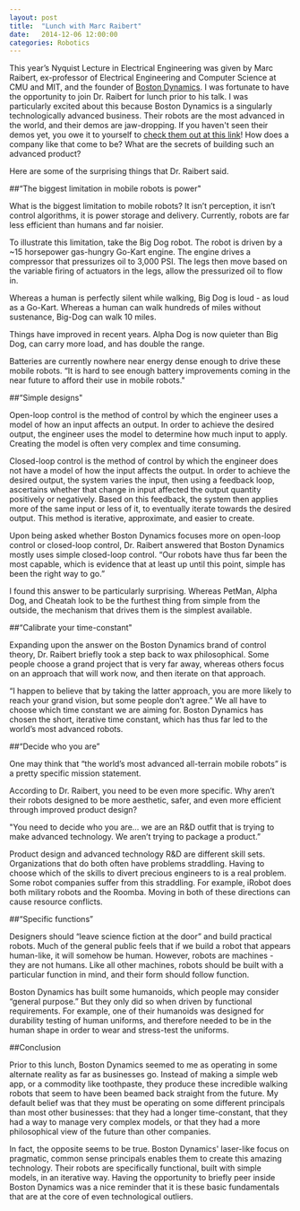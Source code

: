 ```yaml
---
layout: post
title:  "Lunch with Marc Raibert"
date:   2014-12-06 12:00:00
categories: Robotics
---
```


This year’s Nyquist Lecture in Electrical Engineering was given by Marc Raibert, ex-professor of Electrical Engineering and Computer Science at CMU and MIT, and the founder of [Boston Dynamics](https://www.youtube.com/results?search_query=boston+dynamics). I was fortunate to have the opportunity to join Dr. Raibert for lunch prior to his talk. 
I was particularly excited about this because Boston Dynamics is a singularly technologically advanced business.  Their robots are the most advanced in the world, and their demos are jaw-dropping. If you haven't seen their demos yet, you owe it to yourself to [check them out at this link](https://www.youtube.com/results?search_query=boston+dynamics)!  How does a company like that come to be? What are the secrets of building such an advanced product? 

Here are some of the surprising things that Dr. Raibert said.

##“The biggest limitation in mobile robots is power"

What is the biggest limitation to mobile robots? It isn’t perception, it isn’t control algorithms, it is power storage and delivery. Currently, robots are far less efficient than humans and far noisier. 

To illustrate this limitation, take the Big Dog robot. The robot is driven by a ~15 horsepower gas-hungry Go-Kart engine. The engine drives a compressor that pressurizes oil to 3,000 PSI. The legs then move based on the variable firing of actuators in the legs, allow the pressurized oil to flow in.

Whereas a human is perfectly silent while walking, Big Dog is loud - as loud as a Go-Kart. Whereas a human can walk hundreds of miles without sustenance, Big-Dog can walk 10 miles.

Things have improved in recent years. Alpha Dog is now quieter than Big Dog, can carry more load, and has double the range.

Batteries are currently nowhere near energy dense enough to drive these mobile robots. “It is hard to see enough battery improvements coming in the near future to afford their use in mobile robots." 

##“Simple designs"

Open-loop control is the method of control by which the engineer uses a model of how an input affects an output. In order to achieve the desired output, the engineer uses the model to determine how much input to apply. Creating the model is often very complex and time consuming. 

Closed-loop control is the method of control by which the engineer does not have a model of how the input affects the output. In order to achieve the desired output, the system varies the input, then using a feedback loop, ascertains whether that change in input affected the output quantity positively or negatively. Based on this feedback, the system then applies more of the same input or less of it, to eventually iterate towards the desired output. This method is iterative, approximate, and easier to create.

Upon being asked whether Boston Dynamics focuses more on open-loop control or closed-loop control, Dr. Raibert answered that Boston Dynamics mostly uses simple closed-loop control. “Our robots have thus far been the most capable, which is evidence that at least up until this point, simple has been the right way to go.” 

I found this answer to be particularly surprising. Whereas PetMan, Alpha Dog, and Cheatah look to be the furthest thing from simple from the outside, the mechanism that drives them is the simplest available. 

##“Calibrate your time-constant"

Expanding upon the answer on the Boston Dynamics brand of control theory, Dr. Raibert briefly took a step back to wax philosophical. Some people choose a grand project that is very far away, whereas others focus on an approach that will work now, and then iterate on that approach.

“I happen to believe that by taking the latter approach, you are more likely to reach your grand vision, but some people don’t agree.” We all have to choose which time constant we are aiming for. Boston Dynamics has chosen the short, iterative time constant, which has thus far led to the world’s most advanced robots.

##“Decide who you are”

One may think that “the world’s most advanced all-terrain mobile robots” is a pretty specific mission statement.

According to Dr. Raibert, you need to be even more specific. Why aren’t their robots designed to be more aesthetic, safer, and even more efficient through improved product design?

"You need to decide who you are… we are an R&D outfit that is trying to make advanced technology. We aren’t trying to package a product.”

Product design and advanced technology R&D are different skill sets. Organizations that do both often have problems straddling. Having to choose which of the skills to divert precious engineers to is a real problem. Some robot companies suffer from this straddling. For example, iRobot does both military robots and the Roomba. Moving in both of these directions can cause resource conflicts.

##“Specific functions”

Designers should “leave science fiction at the door” and build practical robots. Much of the general public feels that if we build a robot that appears human-like, it will somehow be human. However, robots are machines - they are not humans. Like all other machines, robots should be built with a particular function in mind, and their form should follow function. 

Boston Dynamics has built some humanoids, which people may consider “general purpose.” But they only did so when driven by functional requirements. For example, one of their humanoids was designed for durability testing of human uniforms, and therefore needed to be in the human shape in order to wear and stress-test the uniforms.

##Conclusion

Prior to this lunch, Boston Dynamics seemed to me as operating in some alternate reality as far as businesses go. Instead of making a simple web app, or a commodity like toothpaste, they produce these incredible walking robots that seem to have been beamed back straight from the future. My default belief was that they must be operating on some different principals than most other businesses: that they had a longer time-constant, that they had a way to manage very complex models, or that they had a more philosophical view of the future than other companies. 

In fact, the opposite seems to be true. Boston Dynamics' laser-like focus on pragmatic, common sense principals enables them to create this amazing technology. Their robots are specifically functional, built with simple models, in an iterative way. Having the opportunity to briefly peer inside Boston Dynamics was a nice reminder that it is these basic fundamentals that are at the core of even technological outliers.
